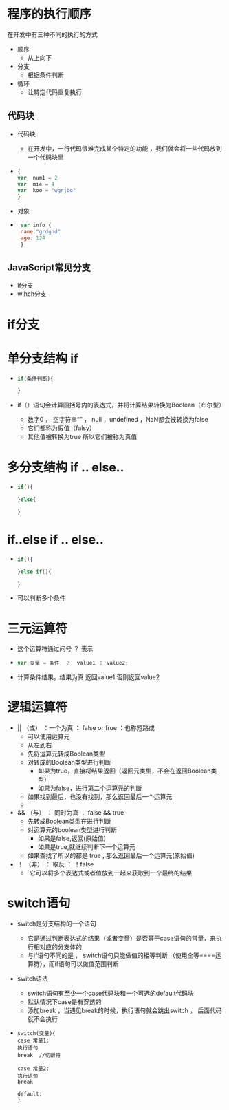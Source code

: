 #  程序的执行顺序

在开发中有三种不同的执行的方式

- 顺序
  - 从上向下
- 分支
  - 根据条件判断
- 循环
  - 让特定代码重复执行	



## 代码块

- 代码块

  - 在开发中，一行代码很难完成某个特定的功能 ，我们就会将一些代码放到一个代码块里

- ```js
  {
  var  num1 = 2
  var  mie = 4
  var  koo = "wgrjbo"
  }
  ```

- 对象

- ```js
   var info {
   name:"grdgnd"
   age: 124
   }
  ```

## JavaScript常见分支

- if分支
- wihch分支



# if分支

# 单分支结构  if

- ```js
  if(条件判断){
  
  }
  ```

- if（）语句会计算圆括号内的表达式，并将计算结果转换为Boolean（布尔型）

  - 数字0 ， 空字符串“” ， null ，undefined ，NaN都会被转换为false
  - 它们都称为假值（falsy）
  - 其他值被转换为true 所以它们被称为真值



# 多分支结构 if .. else..

- ```js
  if(){
  
  }else{
  
  }
  ```



# if..else if .. else..

- ```js
  if(){
  
  }else if(){
  
  }
  ```

- 可以判断多个条件





# 三元运算符

- 这个运算符通过问号 ？ 表示

- ```js
  var 变量 = 条件  ？  value1 ： value2;
  ```

- 计算条件结果，结果为真 返回value1 否则返回value2 





# 逻辑运算符

- || （或） ：一个为真  ：  false or frue ：也称短路或
  - 可以使用运算元
  - 从左到右
  - 先将运算元转成Boolean类型
  - 对转成的Boolean类型进行判断
    - 如果为true，直接将结果返回（返回元类型，不会在返回Boolean类型）
    - 如果为false，进行第二个运算元的判断
  - 如果找到最后，也没有找到，那么返回最后一个运算元
  - 
- && （与） ： 同时为真 ： false &&  true
  - 先转成Boolean类型在进行判断
  - 对运算元的boolean类型进行判断
    - 如果是false,返回(原始值)
    - 如果是true,就继续判断下一个运算元
  - 如果查找了所以的都是 true , 那么返回最后一个运算元(原始值)
- ！ （非） ： 取反  ： ！false
  - `它可以将多个表达式或者值放到一起来获取到一个最终的结果



# switch语句

- switch是分支结构的一个语句
  - 它是通过判断表达式的结果（或者变量）是否等于case语句的常量，来执行相对应的分支体的
  - 与if语句不同的是 ， switch语句只能做值的相等判断 （使用全等====运算符），而if语句可以做值范围判断
  
- switch语法

  - switch语句有至少一个case代码块和一个可选的default代码块
  - 默认情况下case是有穿透的
  - 添加break  ，当遇见break的时候，执行语句就会跳出switch ， 后面代码就不会执行

- ```
  switch(变量){
  case 常量1:
  执行语句
  break  //切断符
  
  case 常量2:
  执行语句
  break
  
  default:
  }
  ```

  
